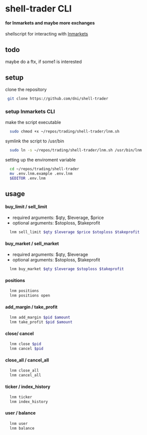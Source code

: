 # shell-trader CLI
#### for lnmarkets and maybe more exchanges
shellscript for interacting with [lnmarkets](https://lnmarkets.com)

## todo
maybe do a ftx, if some1 is interested


## setup
clone the repository
```sh
 git clone https://github.com/dni/shell-trader
```
### setup lnmarkets CLI
make the script executable
```sh
  sudo chmod +x ~/repos/trading/shell-trader/lnm.sh
```
symlink the script to /usr/bin
```sh
  sudo ln -s ~/repos/trading/shell-trader/lnm.sh /usr/bin/lnm
```
setting up the enviroment variable
```sh
  cd ~/repos/trading/shell-trader
  mv .env.lnm.example .env.lnm
  $EDITOR .env.lnm
```

## usage

#### buy_limit / sell_limit
* required arguments: $qty, $leverage, $price
* optional arguments: $stoploss, $takeprofit
```sh
  lnm sell_limit $qty $leverage $price $stoploss $takeprofit
```

#### buy_market / sell_market
* required arguments: $qty, $leverage
* optional arguments: $stoploss, $takeprofit
```sh
  lnm buy_market $qty $leverage $stoploss $takeprofit
```

#### positions
```sh
  lnm positions
  lnm positions open
```

#### add_margin / take_profit
```sh
  lnm add_margin $pid $amount
  lnm take_profit $pid $amount
```

#### close/ cancel
```sh
  lnm close $pid
  lnm cancel $pid
```

#### close_all / cancel_all
```sh
  lnm close_all
  lnm cancel_all
```

#### ticker / index_history
```sh
  lnm ticker
  lnm index_history
```

#### user / balance
```sh
  lnm user
  lnm balance
```


